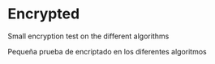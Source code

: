 # Encrypted

Small encryption test on the different algorithms

Pequeña prueba de encriptado en los diferentes algoritmos
